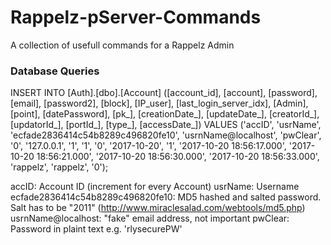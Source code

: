 # Rappelz-pServer-Commands
A collection of usefull commands for a Rappelz Admin


### Database Queries
INSERT INTO [Auth].[dbo].[Account] ([account_id], [account], [password], [email], [password2], [block], [IP_user], [last_login_server_idx], [Admin], [point], [datePassword], [pk_], [creationDate_], [updateDate_], [creatorId_], [updatorId_], [portId_], [type_], [accessDate_]) VALUES ('accID', 'usrName', 'ecfade2836414c54b8289c496820fe10', 'usrnName@localhost', 'pwClear', '0', '127.0.0.1', '1', '1', '0', '2017-10-20', '1', '2017-10-20 18:56:17.000', '2017-10-20 18:56:21.000', '2017-10-20 18:56:30.000', '2017-10-20 18:56:33.000', 'rappelz', 'rappelz', '0'); 

accID: Account ID (increment for every Account)
usrName: Username
ecfade2836414c54b8289c496820fe10: MD5 hashed and salted password. Salt has to be "2011" (http://www.miraclesalad.com/webtools/md5.php)
usrnName@localhost: "fake" email address, not important
pwClear: Password in plaint text e.g. 'rlysecurePW'
